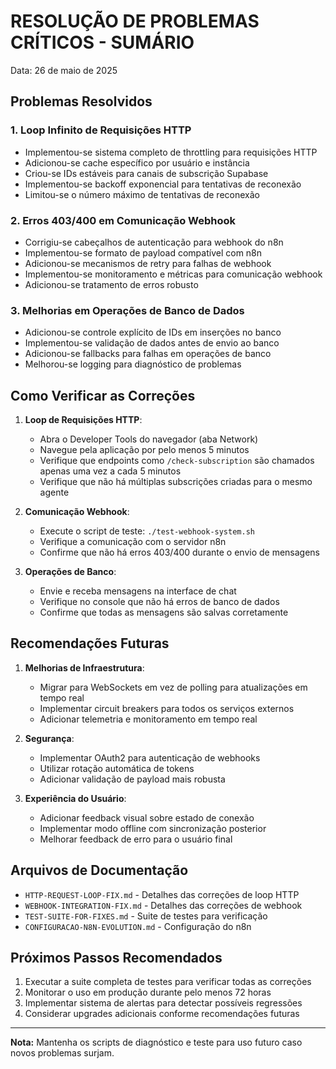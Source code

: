 # RESOLUÇÃO DE PROBLEMAS CRÍTICOS - SUMÁRIO

Data: 26 de maio de 2025

## Problemas Resolvidos

### 1. Loop Infinito de Requisições HTTP
- Implementou-se sistema completo de throttling para requisições HTTP
- Adicionou-se cache específico por usuário e instância
- Criou-se IDs estáveis para canais de subscrição Supabase
- Implementou-se backoff exponencial para tentativas de reconexão
- Limitou-se o número máximo de tentativas de reconexão

### 2. Erros 403/400 em Comunicação Webhook
- Corrigiu-se cabeçalhos de autenticação para webhook do n8n
- Implementou-se formato de payload compatível com n8n
- Adicionou-se mecanismos de retry para falhas de webhook
- Implementou-se monitoramento e métricas para comunicação webhook
- Adicionou-se tratamento de erros robusto

### 3. Melhorias em Operações de Banco de Dados
- Adicionou-se controle explícito de IDs em inserções no banco
- Implementou-se validação de dados antes de envio ao banco
- Adicionou-se fallbacks para falhas em operações de banco
- Melhorou-se logging para diagnóstico de problemas

## Como Verificar as Correções

1. **Loop de Requisições HTTP**:
   - Abra o Developer Tools do navegador (aba Network)
   - Navegue pela aplicação por pelo menos 5 minutos
   - Verifique que endpoints como `/check-subscription` são chamados apenas uma vez a cada 5 minutos
   - Verifique que não há múltiplas subscrições criadas para o mesmo agente

2. **Comunicação Webhook**:
   - Execute o script de teste: `./test-webhook-system.sh`
   - Verifique a comunicação com o servidor n8n
   - Confirme que não há erros 403/400 durante o envio de mensagens

3. **Operações de Banco**:
   - Envie e receba mensagens na interface de chat
   - Verifique no console que não há erros de banco de dados
   - Confirme que todas as mensagens são salvas corretamente

## Recomendações Futuras

1. **Melhorias de Infraestrutura**:
   - Migrar para WebSockets em vez de polling para atualizações em tempo real
   - Implementar circuit breakers para todos os serviços externos
   - Adicionar telemetria e monitoramento em tempo real

2. **Segurança**:
   - Implementar OAuth2 para autenticação de webhooks
   - Utilizar rotação automática de tokens
   - Adicionar validação de payload mais robusta

3. **Experiência do Usuário**:
   - Adicionar feedback visual sobre estado de conexão
   - Implementar modo offline com sincronização posterior
   - Melhorar feedback de erro para o usuário final

## Arquivos de Documentação

- `HTTP-REQUEST-LOOP-FIX.md` - Detalhes das correções de loop HTTP
- `WEBHOOK-INTEGRATION-FIX.md` - Detalhes das correções de webhook
- `TEST-SUITE-FOR-FIXES.md` - Suite de testes para verificação
- `CONFIGURACAO-N8N-EVOLUTION.md` - Configuração do n8n

## Próximos Passos Recomendados

1. Executar a suite completa de testes para verificar todas as correções
2. Monitorar o uso em produção durante pelo menos 72 horas
3. Implementar sistema de alertas para detectar possíveis regressões
4. Considerar upgrades adicionais conforme recomendações futuras

---

**Nota:** Mantenha os scripts de diagnóstico e teste para uso futuro caso novos problemas surjam.
